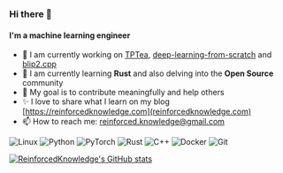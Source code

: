 ### Hi there 👋

#### I'm a machine learning engineer

- 🔭 I am currently working on [TPTea](https://github.com/ReinforcedKnowledge/TPTea), [deep-learning-from-scratch](https://github.com/ReinforcedKnowledge/deep-learning-from-scratch) and [blip2.cpp](https://github.com/ReinforcedKnowledge/blip2.cpp)
- 🌱 I am currently learning **Rust** and also delving into the **Open Source** community
- 🎯 My goal is to contribute meaningfully and help others
- ✨ I love to share what I learn on my blog [https://reinforcedknowledge.com](reinforcedknowledge.com)
- 📫 How to reach me: reinforced.knowledge@gmail.com

![Linux](https://img.shields.io/badge/Linux-%23212024?style=for-the-badge&logo=linux)
![Python](https://img.shields.io/badge/Python-%23e7e7e7?style=for-the-badge&logo=python)
![PyTorch](https://img.shields.io/badge/Pytorch-%23effe01?style=for-the-badge&logo=pytorch)
![Rust](https://img.shields.io/badge/Rust-%23de2e70?style=for-the-badge&logo=rust)
![C++](https://img.shields.io/badge/C%2B%2B-%23a2fffe?style=for-the-badge&logo=cplusplus)
![Docker](https://img.shields.io/badge/Docker-%23450b52?style=for-the-badge&logo=docker)
![Git](https://img.shields.io/badge/Git-%23d1e7e8?style=for-the-badge&logo=git)

[![ReinforcedKnowledge's GitHub stats](https://github-readme-stats.vercel.app/api?username=ReinforcedKnowledge&show_icons=true&bg_color=212024&title_color=a2fffe&text_color=e7e7e7&icon_color=de2e70)](https://github.com/ReinforcedKnowledge/github-readme-stats)
